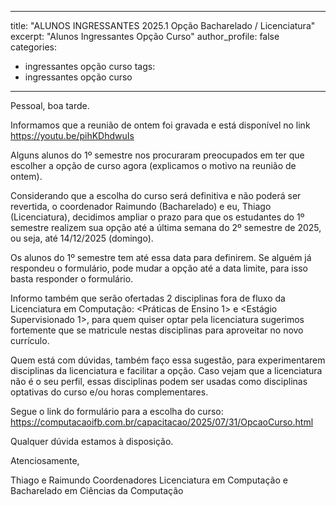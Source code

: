 
---
title: "ALUNOS INGRESSANTES 2025.1 Opção Bacharelado / Licenciatura"
excerpt: "Alunos Ingressantes Opção Curso"
author_profile: false
categories:
  - ingressantes opção curso
tags:
  - ingressantes opção curso
---
Pessoal, boa tarde.

Informamos que a reunião de ontem foi gravada e está disponível no link <https://youtu.be/pihKDhdwuIs>

Alguns alunos do 1º semestre nos procuraram preocupados em ter que escolher a opção de curso agora (explicamos o motivo na reunião de ontem). 

Considerando que a escolha do curso será definitiva e não poderá ser revertida, o coordenador Raimundo (Bacharelado) e eu, Thiago (Licenciatura), decidimos ampliar o prazo para que os estudantes do 1º semestre realizem sua opção até a última semana do 2º semestre de 2025, ou seja, até 14/12/2025 (domingo).

Os alunos do 1º semestre tem até essa data para definirem. Se alguém já respondeu o formulário, pode mudar a opção até a data limite, para isso basta responder o formulário.

Informo também que serão ofertadas 2 disciplinas fora de fluxo da Licenciatura em Computação: <Práticas de Ensino 1> e <Estágio Supervisionado 1>, para quem quiser optar pela licenciatura sugerimos fortemente que se matricule nestas disciplinas para aproveitar no novo currículo.

Quem está com dúvidas, também faço essa sugestão, para experimentarem disciplinas da licenciatura e facilitar a opção. Caso vejam que a licenciatura não é o seu perfil, essas disciplinas podem ser usadas como disciplinas optativas do curso e/ou horas complementares.

Segue o link do formulário para a escolha do curso: <https://computacaoifb.com.br/capacitacao/2025/07/31/OpcaoCurso.html>

Qualquer dúvida estamos à disposição.

Atenciosamente,

Thiago e Raimundo
Coordenadores Licenciatura em Computação e Bacharelado em Ciências da Computação
